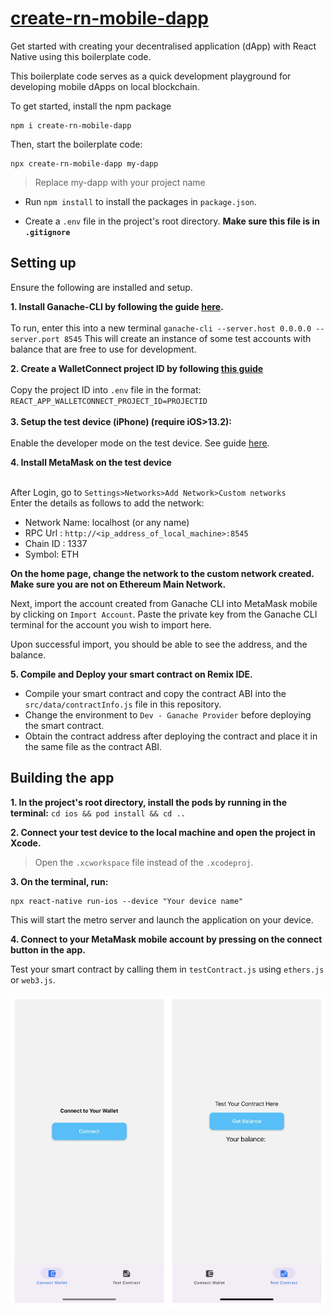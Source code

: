 # [create-rn-mobile-dapp](https://www.npmjs.com/package/create-rn-mobile-dapp)

Get started with creating your decentralised application (dApp) with React Native using this boilerplate code.

This boilerplate code serves as a quick development playground for developing mobile dApps on local blockchain. 

To get started, install the npm package
```
npm i create-rn-mobile-dapp
```
Then, start the boilerplate code:
```
npx create-rn-mobile-dapp my-dapp
```
>Replace my-dapp with your project name

- Run `npm install` to install the packages in `package.json`. 

- Create a `.env` file in the project's root directory. 
**Make sure this file is in `.gitignore`** 

## Setting up </br>
Ensure the following are installed and setup.

**1. Install Ganache-CLI by following the guide [here](https://docs.nethereum.com/en/latest/ethereum-and-clients/ganache-cli/).** </br></br>
    To run, enter this into a new terminal
    ```
    ganache-cli --server.host 0.0.0.0 --server.port 8545
    ```
    This will create an instance of some test accounts with balance that are free to use for development.

**2. Create a WalletConnect project ID by following [this guide](https://docs.walletconnect.com/web3inbox/cloud-setup)**</br></br>
    Copy the project ID into `.env` file in the format:</br>
    ```
    REACT_APP_WALLETCONNECT_PROJECT_ID=PROJECTID
    ```
    </br></br>
**3. Setup the test device (iPhone) (require iOS>13.2):** </br></br>
    Enable the developer mode on the test device. See guide [here](https://developer.apple.com/documentation/xcode/enabling-developer-mode-on-a-device).</br>

**4. Install MetaMask on the test device** </br></br>

After Login, go to `Settings>Networks>Add Network>Custom networks` </br>
Enter the details as follows to add the network:</br>

- Network Name: localhost (or any name)
- RPC Url : `http://<ip_address_of_local_machine>:8545`
- Chain ID : 1337
- Symbol: ETH

**On the home page, change the network to the custom network created. Make sure you are not on Ethereum Main Network.**

Next, import the account created from Ganache CLI into MetaMask mobile by clicking on `Import Account`. Paste the private key from the Ganache CLI terminal for the account you wish to import here. </br>

Upon successful import, you should be able to see the address, and the balance.

**5. Compile and Deploy your smart contract on Remix IDE.**

- Compile your smart contract and copy the contract ABI into the `src/data/contractInfo.js` file in this repository.
- Change the environment to `Dev - Ganache Provider` before deploying the smart contract.
- Obtain the contract address after deploying the contract and place it in the same file as the contract ABI.


## Building the app

**1. In the project's root directory, install the pods by running in the terminal:**
    ```
    cd ios && pod install && cd ..
    ```

**2. Connect your test device to the local machine and open the project in Xcode.**</br>

>Open the `.xcworkspace` file instead of the `.xcodeproj`.

**3. On the terminal, run:**</br>
```
npx react-native run-ios --device "Your device name"
```
This will start the metro server and launch the application on your device.

**4. Connect to your MetaMask mobile account by pressing on the connect button in the app.**

Test your smart contract by calling them in `testContract.js` using `ethers.js` or `web3.js`. </br></br>
![connect wallet](./assets/images/demo.png)